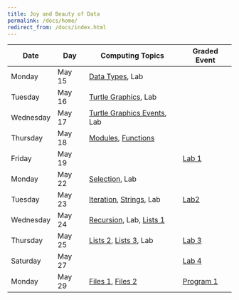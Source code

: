 ```yaml
---
title: Joy and Beauty of Data
permalink: /docs/home/
redirect_from: /docs/index.html
---
```


| Date | Day | Computing Topics | Graded Event |
| --- | --- | --- | --- |
| Monday | May 15 | [Data Types](../1-1), Lab  |   |
| Tuesday | May 16 | [Turtle Graphics](../1-2), Lab  |   |
| Wednesday | May 17 | [Turtle Graphics Events](../1-3), Lab  |   |
| Thursday | May 18 | [Modules](../1-4), [Functions](../2-1)  |   |
| Friday | May 19 |  | [Lab 1](../lab1) |
| Monday | May 22 | [Selection](../2-2), Lab  |   |
| Tuesday | May 23 | [Iteration](../2-3), [Strings](../2-4), Lab  | [Lab2](../lab2)  |
| Wednesday | May 24 | [Recursion](../3-1), Lab, [Lists 1](../3-2) | |
| Thursday | May 25 | [Lists 2](../3-3), [Lists 3](../3-31), Lab | [Lab 3](../lab3) |
| Saturday | May 27 | | [Lab 4](../lab4) |
| Monday | May 29 | [Files 1](../3-4), [Files 2](../4-1) | [Program 1](../prgm1) |

